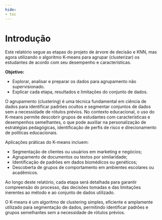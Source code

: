```yaml
---
hide:
- toc
---
```


# Introdução

Este relatório segue as etapas do projeto de árvore de decisão e KNN, mas agora utilizando o algoritmo K-means para agrupar (clusterizar) os estudantes de acordo com seu desempenho e características.


**Objetivo:**
- Explorar, analisar e preparar os dados para agrupamento não supervisionado.
- Explicar cada etapa, resultados e limitações do conjunto de dados.

O agrupamento (clustering) é uma técnica fundamental em ciência de dados para identificar padrões ocultos e segmentar conjuntos de dados sem a necessidade de rótulos prévios. No contexto educacional, o uso do K-means permite descobrir grupos de estudantes com características e desempenhos semelhantes, o que pode auxiliar na personalização de estratégias pedagógicas, identificação de perfis de risco e direcionamento de políticas educacionais.

Aplicações práticas do K-means incluem:
- Segmentação de clientes ou usuários em marketing e negócios;
- Agrupamento de documentos ou textos por similaridade;
- Identificação de padrões em dados biomédicos ou genéticos;
- Descoberta de grupos de comportamento em ambientes escolares ou acadêmicos.

Ao longo deste relatório, cada etapa será detalhada para garantir compreensão do processo, das decisões tomadas e das limitações inerentes ao método e ao conjunto de dados utilizado.

O K-means é um algoritmo de clustering simples, eficiente e amplamente utilizado para segmentação de dados, permitindo identificar padrões e grupos semelhantes sem a necessidade de rótulos prévios.